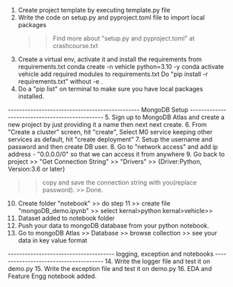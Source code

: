 1. Create project template by executing template.py file
2. Write the code on setup.py and pyproject.toml file to import local packages
   >> Find more about "setup.py and pyproject.toml" at crashcourse.txt
3. Create a virtual env, activate it and install the requirements from requirements.txt
   conda create -n vehicle python=3.10 -y
   conda activate vehicle
   add required modules to requirements.txt
   Do "pip install -r requirements.txt" without -e . 
4. Do a "pip list" on terminal to make sure you have local packages installed.

----------------------------------------------- MongoDB Setup -----------------------------------------------
5. Sign up to MongoDB Atlas and create a new project by just providing it a name then next next create.
6. From "Create a cluster" screen, hit "create", Select M0 service keeping other services as default, hit "create deployment"
7. Setup the username and password and then create DB user.
8. Go to "network access" and add ip address - "0.0.0.0/0" so that we can access it from anywhere
9. Go back to project >> "Get Connection String" >> "Drivers" >> {Driver:Python, Version:3.6 or later} 
   >> copy and save the connection string with you(replace password). >> Done.
10. Create folder "notebook" >> do step 11 >>  create file "mongoDB_demo.ipynb" >> select kernal>python kernal>vehicle>>
11. Dataset added to notebook folder
12. Push your data to mongoDB database from your python notebook.
13. Go to mongoDB Atlas >> Database >> browse collection >> see your data in key value format

-------------------------------------- logging, exception and notebooks --------------------------------------
14. Write the logger file and test it on demo.py
15. Write the exception file and test it on demo.py
16. EDA and Feature Engg notebook added.
